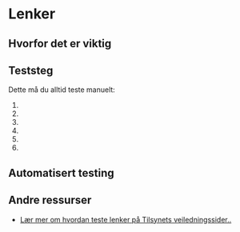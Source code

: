 # Lenker

## Hvorfor det er viktig


## Teststeg
Dette må du alltid teste manuelt:

1. 
2. 
3. 
4. 
5. 
6. 

## Automatisert testing


## Andre ressurser
* [Lær mer om hvordan teste lenker på Tilsynets veiledningssider.. ](https://uu.difi.no/krav-og-regelverk/kom-i-gang/hvordan-teste-universell-utforming-av-ditt-nettsted#lenker)


